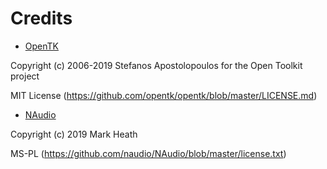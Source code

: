 # Credits

- [OpenTK](https://github.com/opentk/opentk)

Copyright (c) 2006-2019 Stefanos Apostolopoulos for the Open Toolkit project

MIT License (https://github.com/opentk/opentk/blob/master/LICENSE.md)

- [NAudio](https://github.com/naudio/NAudio)

Copyright (c) 2019 Mark Heath

MS-PL (https://github.com/naudio/NAudio/blob/master/license.txt)
